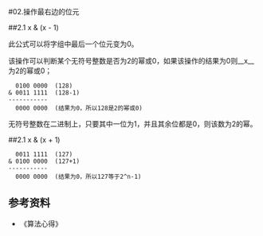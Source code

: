#02.操作最右边的位元

##2.1 x & (x - 1)

此公式可以将字组中最后一个位元变为0。

该操作可以判断某个无符号整数是否为2的幂或0，如果该操作的结果为0则__x__为2的幂或0；

```
  0100 0000  (128)
& 0011 1111  (128-1)
-----------
  0000 0000  (结果为0，所以128是2的幂或0)
```

无符号整数在二进制上，只要其中一位为1，并且其余位都是0，则该数为2的幂。

##2.1 x & (x + 1)

```
  0011 1111  (127)
& 0100 0000  (127+1)
-----------
  0000 0000  (结果为0，所以127等于2^n-1)
```

## 参考资料
* 《算法心得》
